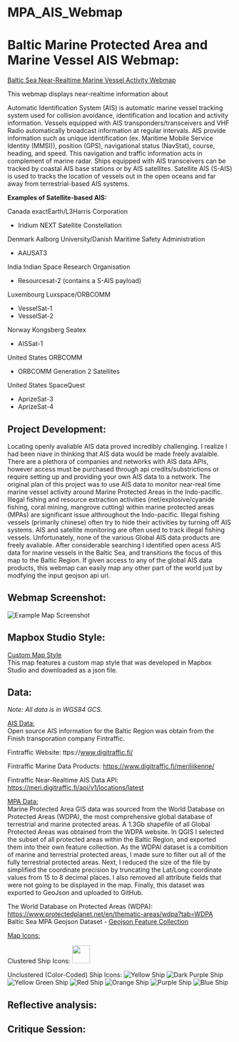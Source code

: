 # MPA_AIS_Webmap
# Baltic Marine Protected Area and Marine Vessel AIS Webmap:
[Baltic Sea Near-Realtime Marine Vessel Activity Webmap](https://jagreen1.github.io/MPA_AIS_Webmap/Baltic_AIS_Webmap_Final.html) <br>

This webmap displays near-realtime information about 

Automatic Identification System (AIS) is automatic marine vessel tracking system used for collision avoidance, identification and location and activity information. Vessels equipped with AIS transponders/transceivers and VHF Radio automatically broadcast information at regular intervals.
AIS provide information such as unique identification (ex. Maritime Mobile Service Identity (MMSI)), position (GPS), navigational status (NavStat), course, heading, and speed. This navigation and traffic information acts in complement of marine radar.
Ships equipped with AIS transceivers can be tracked by coastal AIS base stations or by AIS satellites. Satellite AIS (S-AIS) is used to tracks the location of vessels out in the open oceans and far away from terrestrial-based AIS systems.

**Examples of Satellite-based AIS:**

Canada
exactEarth/L3Harris Corporation
- Iridium NEXT Satellite Constellation

Denmark
Aalborg University/Danish Maritime Safety Administration
- AAUSAT3

India
Indian Space Research Organisation
- Resourcesat-2 (contains a S-AIS payload)

Luxembourg
Luxspace/ORBCOMM  
- VesselSat-1
- VesselSat-2

Norway
Kongsberg Seatex
- AISSat-1

United States
ORBCOMM
- ORBCOMM Generation 2 Satellites

United States
SpaceQuest
- AprizeSat-3
- AprizeSat-4

## Project Development: 
Locating openly avaliable AIS data proved incredibly challenging. I realize I had been niave in thinking that AIS data would be made freely avalaible. There are a plethora of companies and networks with AIS data APIs, however access must be purchased through api credits/substrictions or require setting up and providing your own AIS data to a network.
The original plan of this project was to use AIS data to monitor near-real time marine vessel activity around Marine Protected Areas in the Indo-pacific. Illegal fishing and resource extraction activities (net/explosive/cyanide fishing, coral mining, mangrove cutting) within marine protected areas (MPAs) are significant issue althroughout the Indo-pacific. Illegal fishing vessels (primarily chinese) often try to hide their activities by turning off AIS systems. AIS and satellite monitoring are often used to track illegal fishing vessels.
Unfortunately, none of the various Global AIS data products are freely avaliable. After considerable searching I identified open acess AIS data for marine vessels in the Baltic Sea, and transitions the focus of this map to the Baltic Region. If given access to any of the global AIS data products, this webmap can easily map any other part of the world just by modfying the input geojson api url.


## Webmap Screenshot:
![Example Map Screenshot](https://jagreen1.github.io/MonarchButterflyWebMap/Example_WebMap_Screenshot.PNG)

## Mapbox Studio Style:
[Custom Map Style](https://jagreen1.github.io/MonarchButterflyWebMap/Minimalist-Environmental_Style.json) <br>
This map features a custom map style that was developed in Mapbox Studio and downloaded as a json file.

## Data: 
*Note: All data is in WGS84 GCS.*

<ins>AIS Data:</ins> <br>
Open source AIS information for the Baltic Region was obtain from the Finish transporation company Fintraffic.

Fintraffic Website: ttps://www.digitraffic.fi/

Fintraffic Marine Data Products: https://www.digitraffic.fi/meriliikenne/

Fintraffic Near-Realtime AIS Data API: https://meri.digitraffic.fi/api/v1/locations/latest <br>


<ins>MPA Data:</ins> <br>
Marine Protected Area GIS data was sourced from the World Database on Protected Areas (WDPA), the most comprehensive global database of terrestrial and marine protected areas.
A 1.3Gb shapefile of all Global Protected Areas was obtained from the WDPA website. In QGIS I selected the subset of all protected areas within the Baltic Region, and exported them into their own feature collection. As the WDPAI dataset is a combition of marine and terrestrial protected areas, I made sure to filter out all of the fully terrestrial protected areas. Next, I reduced the size of the file by simplified the coordinate precision by truncating the Lat/Long coordinate values from 15 to 8 decimal places. I also removed all attribute fields that were not going to be displayed in the map. Finally, this dataset was exported to GeoJson and uploaded to GitHub. <br>

The World Database on Protected Areas (WDPA): https://www.protectedplanet.net/en/thematic-areas/wdpa?tab=WDPA <br>
Baltic Sea MPA Geojson Dataset - [Geojson Feature Collection](https://raw.githubusercontent.com/jagreen1/MPA_AIS_Webmap/master/Baltic_MPA.geojson) <br>

<ins>Map Icons:</ins> <br>

Clustered Ship Icons:
<img src="https://cdn2.iconfinder.com/data/icons/maps-and-navigation-glyph-1/128/41-512.png" height="40" width="40">

Unclustered (Color-Coded) Ship Icons:
![Yellow Ship](https://jagreen1.github.io/MPA_AIS_Webmap/yellow_ship.png)
![Dark Purple Ship](https://jagreen1.github.io/MPA_AIS_Webmap/dark_purple_ship.png)
![Yellow Green Ship](https://jagreen1.github.io/MPA_AIS_Webmap/yellow-green_ship.png)
![Red Ship](https://jagreen1.github.io/MPA_AIS_Webmap/red_ship.png)
![Orange Ship](https://jagreen1.github.io/MPA_AIS_Webmap/orange_ship.png)
![Purple Ship](https://jagreen1.github.io/MPA_AIS_Webmap/purple_ship.png)
![Blue Ship](https://jagreen1.github.io/MPA_AIS_Webmap/blue_ship.png)

## Reflective analysis:




## Critique Session: 

